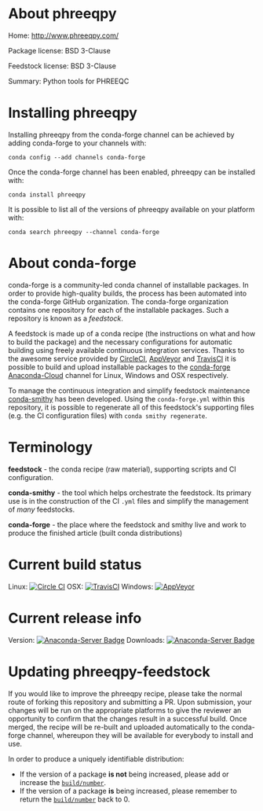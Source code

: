 About phreeqpy
==============

Home: http://www.phreeqpy.com/

Package license: BSD 3-Clause

Feedstock license: BSD 3-Clause

Summary: Python tools for PHREEQC



Installing phreeqpy
===================

Installing phreeqpy from the conda-forge channel can be achieved by adding conda-forge to your channels with:

```
conda config --add channels conda-forge
```

Once the conda-forge channel has been enabled, phreeqpy can be installed with:

```
conda install phreeqpy
```

It is possible to list all of the versions of phreeqpy available on your platform with:

```
conda search phreeqpy --channel conda-forge
```


About conda-forge
=================

conda-forge is a community-led conda channel of installable packages.
In order to provide high-quality builds, the process has been automated into the
conda-forge GitHub organization. The conda-forge organization contains one repository 
for each of the installable packages. Such a repository is known as a *feedstock*.

A feedstock is made up of a conda recipe (the instructions on what and how to build
the package) and the necessary configurations for automatic building using freely
available continuous integration services. Thanks to the awesome service provided by
[CircleCI](https://circleci.com/), [AppVeyor](http://www.appveyor.com/)
and [TravisCI](https://travis-ci.org/) it is possible to build and upload installable
packages to the [conda-forge](https://anaconda.org/conda-forge)
[Anaconda-Cloud](http://docs.anaconda.org/) channel for Linux, Windows and OSX respectively.

To manage the continuous integration and simplify feedstock maintenance
[conda-smithy](http://github.com/conda-forge/conda-smithy) has been developed.
Using the ``conda-forge.yml`` within this repository, it is possible to regenerate all of
this feedstock's supporting files (e.g. the CI configuration files) with ``conda smithy regenerate``.


Terminology
===========

**feedstock** - the conda recipe (raw material), supporting scripts and CI configuration.

**conda-smithy** - the tool which helps orchestrate the feedstock.
                   Its primary use is in the construction of the CI ``.yml`` files
                   and simplify the management of *many* feedstocks.

**conda-forge** - the place where the feedstock and smithy live and work to
                  produce the finished article (built conda distributions)

Current build status
====================

Linux: [![Circle CI](https://circleci.com/gh/conda-forge/phreeqpy-feedstock.svg?style=svg)](https://circleci.com/gh/conda-forge/phreeqpy-feedstock)
OSX: [![TravisCI](https://travis-ci.org/conda-forge/phreeqpy-feedstock.svg?branch=master)](https://travis-ci.org/conda-forge/phreeqpy-feedstock) 
Windows: [![AppVeyor](https://ci.appveyor.com/api/projects/status/github/conda-forge/phreeqpy-feedstock?svg=True)](https://ci.appveyor.com/project/conda-forge/phreeqpy-feedstock/branch/master)

Current release info
====================
Version: [![Anaconda-Server Badge](https://anaconda.org/conda-forge/phreeqpy/badges/version.svg)](https://anaconda.org/conda-forge/phreeqpy)
Downloads: [![Anaconda-Server Badge](https://anaconda.org/conda-forge/phreeqpy/badges/downloads.svg)](https://anaconda.org/conda-forge/phreeqpy)


Updating phreeqpy-feedstock
===========================

If you would like to improve the phreeqpy recipe, please take the normal
route of forking this repository and submitting a PR. Upon submission, your changes will
be run on the appropriate platforms to give the reviewer an opportunity to confirm that the
changes result in a successful build. Once merged, the recipe will be re-built and uploaded
automatically to the conda-forge channel, whereupon they will be available for everybody to
install and use.

In order to produce a uniquely identifiable distribution:
 * If the version of a package **is not** being increased, please add or increase
   the [``build/number``](http://conda.pydata.org/docs/building/meta-yaml.html#build-number-and-string). 
 * If the version of a package **is** being increased, please remember to return
   the [``build/number``](http://conda.pydata.org/docs/building/meta-yaml.html#build-number-and-string)
   back to 0.
